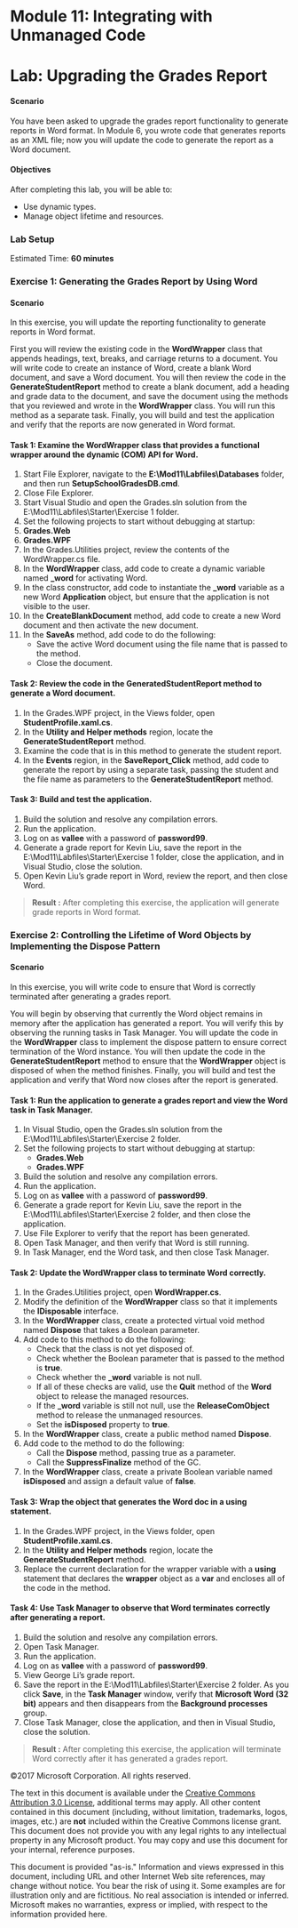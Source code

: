 

# Module 11: Integrating with Unmanaged Code

# Lab: Upgrading the Grades Report


#### Scenario

You have been asked to upgrade the grades report functionality to generate reports in Word format. In Module 6, you wrote code that generates reports as an XML file; now you will update the code to generate the report as a Word document.

#### Objectives

After completing this lab, you will be able to:
-	Use dynamic types.
-	Manage object lifetime and resources.



### Lab Setup

Estimated Time: **60 minutes**

### Exercise 1: Generating the Grades Report by Using Word

#### Scenario

In this exercise, you will update the reporting functionality to generate
reports in Word format.

First you will review the existing code in the **WordWrapper** class that
appends headings, text, breaks, and carriage returns to a document. You will
write code to create an instance of Word, create a blank Word document, and save
a Word document. You will then review the code in the **GenerateStudentReport**
method to create a blank document, add a heading and grade data to the document,
and save the document using the methods that you reviewed and wrote in the
**WordWrapper** class. You will run this method as a separate task. Finally, you
will build and test the application and verify that the reports are now
generated in Word format.


#### Task 1: Examine the WordWrapper class that provides a functional wrapper around the dynamic (COM) API for Word.

1.  Start File Explorer, navigate to the **E:\\Mod11\\Labfiles\\Databases**
    folder, and then run **SetupSchoolGradesDB.cmd**.
2.  Close File Explorer.
3.  Start Visual Studio and open the Grades.sln solution from the
    E:\\Mod11\\Labfiles\\Starter\\Exercise 1 folder.
4.  Set the following projects to start without debugging at startup:
5.  **Grades.Web**
6.  **Grades.WPF**
7.	In the Grades.Utilities project, review the contents of the WordWrapper.cs file.
8.	In the **WordWrapper** class, add code to create a dynamic variable named **_word** for activating Word.
9.	In the class constructor, add code to instantiate the **_word** variable as a new Word **Application** object, but ensure that the application is not visible to the user. 
10.	In the **CreateBlankDocument** method, add code to create a new Word document and then activate the new document.
11.	In the **SaveAs** method, add code to do the following:
    -	Save the active Word document using the file name that is passed to the method. 
    -	Close the document.



#### Task 2: Review the code in the GeneratedStudentReport method to generate a Word document.

1.  In the Grades.WPF project, in the Views folder, open
    **StudentProfile.xaml.cs**.
2.  In the **Utility and Helper methods** region, locate the
    **GenerateStudentReport** method.
3.  Examine the code that is in this method to generate the student report.
4. In the **Events** region, in the **SaveReport_Click** method, add code to
generate the report by using a separate task, passing the student and the file
name as parameters to the **GenerateStudentReport** method.


#### Task 3: Build and test the application.

1.  Build the solution and resolve any compilation errors.
2.  Run the application.
3.  Log on as **vallee** with a password of **password99**.
4.  Generate a grade report for Kevin Liu, save the report in the
    E:\\Mod11\\Labfiles\\Starter\\Exercise 1 folder, close the application, and
    in Visual Studio, close the solution.
5.	Open Kevin Liu’s grade report in Word, review the report, and then close Word. 


>**Result :** After completing this exercise, the application will generate grade reports in Word format. 



### Exercise 2: Controlling the Lifetime of Word Objects by Implementing the Dispose Pattern

#### Scenario

In this exercise, you will write code to ensure that Word is correctly
terminated after generating a grades report.

You will begin by observing that currently the Word object remains in memory
after the application has generated a report. You will verify this by observing
the running tasks in Task Manager. You will update the code in the
**WordWrapper** class to implement the dispose pattern to ensure correct
termination of the Word instance. You will then update the code in the
**GenerateStudentReport** method to ensure that the **WordWrapper** object is
disposed of when the method finishes. Finally, you will build and test the
application and verify that Word now closes after the report is generated.


#### Task 1: Run the application to generate a grades report and view the Word task in Task Manager.

1.	In Visual Studio, open the Grades.sln solution from the E:\Mod11\Labfiles\Starter\Exercise 2 folder.
2.	Set the following projects to start without debugging at startup: 
    -	**Grades.Web**
    -	**Grades.WPF**
3.	Build the solution and resolve any compilation errors.
4.	Run the application.
5.	Log on as **vallee** with a password of **password99**.
6.	Generate a grade report for Kevin Liu, save the report in the E:\Mod11\Labfiles\Starter\Exercise 2 folder, and then close the application.
7.	Use File Explorer to verify that the report has been generated.
8.	Open Task Manager, and then verify that Word is still running.
9.	In Task Manager, end the Word task, and then close Task Manager.



#### Task 2: Update the WordWrapper class to terminate Word correctly.

1.  In the Grades.Utilities project, open **WordWrapper.cs**.
2.  Modify the definition of the **WordWrapper** class so that it implements the
    **IDisposable** interface.
3.  In the **WordWrapper** class, create a protected virtual void method named
    **Dispose** that takes a Boolean parameter.
4.  Add code to this method to do the following:
    -  Check that the class is not yet disposed of.
    -  Check whether the Boolean parameter that is passed to the method is
    **true**.
    -  Check whether the **\_word** variable is not null.
    -  If all of these checks are valid, use the **Quit** method of the **Word**
    object to release the managed resources.
    -  If the **\_word** variable is still not null, use the **ReleaseComObject**
    method to release the unmanaged resources.
    -  Set the **isDisposed** property to **true**.
5.	In the **WordWrapper** class, create a public method named **Dispose**.
6.	Add code to the method to do the following:
    -	Call the **Dispose** method, passing true as a parameter.
    -	Call the **SuppressFinalize** method of the GC.
7.	In the **WordWrapper** class, create a private Boolean variable named **isDisposed** and assign a default value of **false**.


#### Task 3: Wrap the object that generates the Word doc in a using statement.

1.  In the Grades.WPF project, in the Views folder, open
    **StudentProfile.xaml.cs**.
2.  In the **Utility and Helper methods** region, locate the
    **GenerateStudentReport** method.
3.  Replace the current declaration for the wrapper variable with a **using**
    statement that declares the **wrapper** object as a **var** and encloses all
    of the code in the method.


#### Task 4: Use Task Manager to observe that Word terminates correctly after generating a report.

1.  Build the solution and resolve any compilation errors.
2.  Open Task Manager.
3.  Run the application.
4.  Log on as **vallee** with a password of **password99**.
5.  View George Li’s grade report.
6.  Save the report in the E:\\Mod11\\Labfiles\\Starter\\Exercise 2 folder. As
    you click **Save**, in the **Task Manager** window, verify that **Microsoft
    Word (32 bit)** appears and then disappears from the **Background
    processes** group.
7.  Close Task Manager, close the application, and then in Visual Studio, close
    the solution.



>**Result :** After completing this exercise, the application will terminate Word correctly after it has generated a grades report.







©2017 Microsoft Corporation. All rights reserved.

The text in this document is available under the  [Creative Commons Attribution 3.0 License](https://creativecommons.org/licenses/by/3.0/legalcode), additional terms may apply. All other content contained in this document (including, without limitation, trademarks, logos, images, etc.) are  **not**  included within the Creative Commons license grant. This document does not provide you with any legal rights to any intellectual property in any Microsoft product. You may copy and use this document for your internal, reference purposes.

This document is provided &quot;as-is.&quot; Information and views expressed in this document, including URL and other Internet Web site references, may change without notice. You bear the risk of using it. Some examples are for illustration only and are fictitious. No real association is intended or inferred. Microsoft makes no warranties, express or implied, with respect to the information provided here.